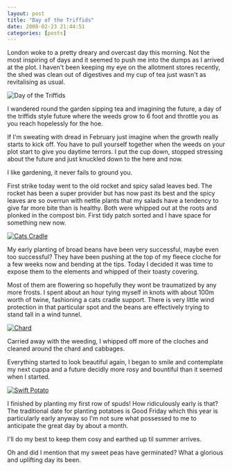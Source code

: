 ```yaml
---
layout: post
title: "Day of the Triffids"
date: 2008-02-23 21:44:51
categories: [posts]
---
```


London woke to a pretty dreary and overcast day this morning. Not the most inspiring of days and it seemed to push me into the dumps as I arrived at the plot. I haven't been keeping my eye on the allotment stores recently, the shed was clean out of digestives and my cup of tea just wasn't as revitalising as usual.

![Day of the Triffids](https://www.earthwoman.co.uk/wp-content/uploads/2008/02/triffids.jpg)

I wandered round the garden sipping tea and imagining the future, a day of the triffids style future where the weeds grow to 6 foot and throttle you as you reach hopelessly for the hoe.

If I'm sweating with dread in February just imagine when the growth really starts to kick off. You have to pull yourself together when the weeds on your plot start to give you daytime terrors. I put the cup down, stopped stressing about the future and just knuckled down to the here and now.

I like gardening, it never fails to ground you.

First strike today went to the old rocket and spicy salad leaves bed. The rocket has been a super provider but has now past its best and the spicy leaves are so overrun with nettle plants that my salads have a tendency to give far more bite than is healthy. Both were whipped out at the roots and plonked in the compost bin. First tidy patch sorted and I have space for something new now.

[![Cats Cradle](https://farm3.static.flickr.com/2058/2286016158_cc156055a1_m.jpg)](https://www.flickr.com/photos/warriorwomen/2286016158/)

My early planting of broad beans have been very successful, maybe even too successful? They have been pushing at the top of my fleece cloche for a few weeks now and bending at the tips. Today I decided it was time to expose them to the elements and whipped of their toasty covering.

Most of them are flowering so hopefully they wont be traumatized by any more frosts. I spent about an hour tying myself in knots with about 100m worth of twine, fashioning a cats cradle support. There is very little wind protection in that particular spot and the beans are effectively trying to stand tall in a wind tunnel.

[![Chard](https://farm3.static.flickr.com/2087/2285498397_e2d779efa3_m.jpg)](https://www.flickr.com/photos/warriorwomen/2285498397/)

Carried away with the weeding, I whipped off more of the cloches and cleaned around the chard and cabbages.

Everything started to look beautiful again, I began to smile and contemplate my next cuppa and a future decidly more rosy and bountiful than it seemed when I started.

[![Swift Potato](https://farm3.static.flickr.com/2067/2286288194_0c04858497_m.jpg)](https://www.flickr.com/photos/warriorwomen/2286288194/)

I finished by planting my first row of spuds! How ridiculously early is that? The traditional date for planting potatoes is Good Friday which this year is particularly early anyway so I'm not sure what possessed to me to anticipate the great day by about a month.

I'll do my best to keep them cosy and earthed up til summer arrives.

Oh and did I mention that my sweet peas have germinated? What a glorious and uplifting day its been.
